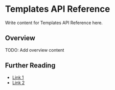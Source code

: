 # Templates API Reference

Write content for Templates API Reference here.

## Overview

TODO: Add overview content

## Further Reading

- [Link 1](...)
- [Link 2](...)
